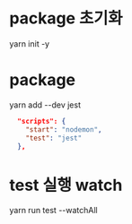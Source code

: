 # package 초기화
yarn init -y

# package 
yarn add --dev jest

``` json
  "scripts": {
    "start": "nodemon",
    "test": "jest"
  },

```

# test 실행 watch
yarn run test --watchAll
